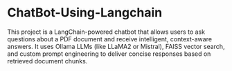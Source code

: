 # ChatBot-Using-Langchain
This project is a LangChain-powered chatbot that allows users to ask questions about a PDF document and receive intelligent, context-aware answers. It uses Ollama LLMs (like LLaMA2 or Mistral), FAISS vector search, and custom prompt engineering to deliver concise responses based on retrieved document chunks.
